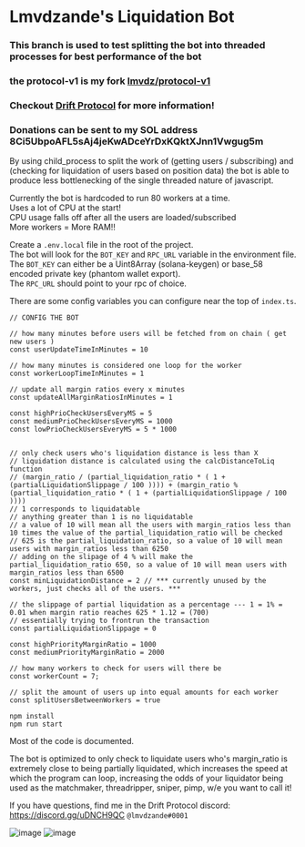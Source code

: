 # Lmvdzande's Liquidation Bot  
  
### This branch is used to test splitting the bot into threaded processes for best performance of the bot  

### the protocol-v1 is my fork [lmvdz/protocol-v1](https://github.com/lmvdz/protocol-v1/tree/barebones-polling-account)

### Checkout [Drift Protocol](https://docs.drift.trade/) for more information!

### Donations can be sent to my SOL address 8Ci5UbpoAFL5sAj4jeKwADceYrDxKQktXJnn1Vwgug5m
  
By using child_process to split the work of (getting users / subscribing) and (checking for liquidation of users based on position data)  the bot is able to produce less bottlenecking of the single threaded nature of javascript.  

Currently the bot is hardcoded to run 80 workers at a time.  
Uses a lot of CPU at the start!  
CPU usage falls off after all the users are loaded/subscribed  
More workers = More RAM!!

  
Create a `.env.local` file in the root of the project.  
The bot will look for the `BOT_KEY` and `RPC_URL` variable in the environment file.  
The `BOT_KEY` can either be a Uint8Array (solana-keygen) or base_58 encoded private key (phantom wallet export).  
The `RPC_URL` should point to your rpc of choice.

There are some config variables you can configure near the top of `index.ts`.  

```
// CONFIG THE BOT

// how many minutes before users will be fetched from on chain ( get new users )
const userUpdateTimeInMinutes = 10

// how many minutes is considered one loop for the worker
const workerLoopTimeInMinutes = 1

// update all margin ratios every x minutes
const updateAllMarginRatiosInMinutes = 1

const highPrioCheckUsersEveryMS = 5
const mediumPrioCheckUsersEveryMS = 1000
const lowPrioCheckUsersEveryMS = 5 * 1000
 

// only check users who's liquidation distance is less than X
// liquidation distance is calculated using the calcDistanceToLiq function
// (margin_ratio / (partial_liquidation_ratio * ( 1 + (partialLiquidationSlippage / 100 )))) + (margin_ratio % (partial_liquidation_ratio * ( 1 + (partialLiquidationSlippage / 100 ))))
// 1 corresponds to liquidatable
// anything greater than 1 is no liquidatable
// a value of 10 will mean all the users with margin_ratios less than 10 times the value of the partial_liquidation_ratio will be checked
// 625 is the partial_liquidation_ratio, so a value of 10 will mean users with margin_ratios less than 6250
// adding on the slipage of 4 % will make the partial_liquidation_ratio 650, so a value of 10 will mean users with margin_ratios less than 6500
const minLiquidationDistance = 2 // *** currently unused by the workers, just checks all of the users. ***

// the slippage of partial liquidation as a percentage --- 1 = 1% = 0.01 when margin ratio reaches 625 * 1.12 = (700)
// essentially trying to frontrun the transaction 
const partialLiquidationSlippage = 0

const highPriorityMarginRatio = 1000
const mediumPriorityMarginRatio = 2000

// how many workers to check for users will there be
const workerCount = 7;

// split the amount of users up into equal amounts for each worker
const splitUsersBetweenWorkers = true
```

```
npm install
npm run start
```

  

Most of the code is documented.  

The bot is optimized to only check to liquidate users who's margin_ratio is extremely close to being partially liquidated, which increases the speed at which the program can loop, increasing the odds of your liquidator being used as the matchmaker, threadripper, sniper, pimp, w/e you want to call it!

If you have questions, find me in the Drift Protocol discord: https://discord.gg/uDNCH9QC `@lmvdzande#0001`

![image](https://user-images.githubusercontent.com/2179775/147393973-71ee8d39-6935-4414-94c4-a5d20f135698.png)
![image](https://user-images.githubusercontent.com/2179775/147394054-b855484c-f086-4538-82ea-f9cfed6bbae0.png)




